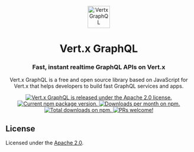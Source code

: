 <p align="center">
  <a href="https://vertx-graphql.github.io">
    <img alt="Vertx GraphQL" src="https://avatars3.githubusercontent.com/u/44706646?s=200&v=4" width="60" />
  </a>
</p>
<h1 align="center">
  Vert.x GraphQL
</h1>

<h3 align="center">
  Fast, instant realtime GraphQL APIs on Vert.x
</h3>
<p align="center">
  Vert.x GraphQL is a free and open source library based on JavaScript for Vert.x that helps developers to build fast GraphQL services and apps.
</p>

<p align="center">
  <a href="https://github.com/vertx-graphql/vertx-graphql/blob/master/LICENSE">
    <img src="https://img.shields.io/badge/license-Apache 2.0-blue.svg" alt="Vert.x GraphQL is released under the Apache 2.0 license." />
  </a>
  <a href="https://www.npmjs.org/package/vertx-graphql">
    <img src="https://img.shields.io/npm/v/vertx-graphql.svg" alt="Current npm package version." />
  </a>
  <a href="https://npmcharts.com/compare/vertx-graphql?minimal=true">
    <img src="https://img.shields.io/npm/dm/vertx-graphql.svg" alt="Downloads per month on npm." />
  </a>
  <a href="https://npmcharts.com/compare/vertx-graphql?minimal=true">
    <img src="https://img.shields.io/npm/dt/vertx-graphql.svg" alt="Total downloads on npm." />
  </a>
  <a href="https://vertx-graphql.github.io/contributing/how-to-contribute/">
    <img src="https://img.shields.io/badge/PRs-welcome-brightgreen.svg" alt="PRs welcome!" />
  </a>
</p>

## License

Licensed under the [Apache 2.0](./LICENSE).
